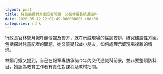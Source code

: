 ```yaml
---
layout: post
title: 特首籲探討兒童記者問題　又稱非要整頓通識科
date: 2020-05-12 12:07:49.000000000 +08:00
categories: rthk
---
```


行政長官林鄭月娥呼籲傳媒及警方，就在示威現場的採訪安排，研究建設性方案，包括探討兒童記者的問題，她又質疑12歲小朋友，如何處理示威現場複雜的情況。

林鄭月娥又提到，自己在報章專訪承諾今年內交代通識科前景，並非要整頓該科目，她認為教育工作者有責任對課程及教材把關。
